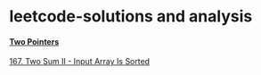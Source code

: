 # leetcode-solutions and analysis

#### [Two Pointers](https://github.com/sunmorgan/leetcode-solutions/tree/main/Two%20Pointers)
[167. Two Sum II - Input Array Is Sorted](https://github.com/sunmorgan/leetcode-solutions/blob/main/Two%20Pointers/167.%20Two%20Sum%20II%20-%20Input%20Array%20Is%20Sorted/167.%20Two%20Sum%20II%20-%20Input%20Array%20Is%20Sorted.md)
